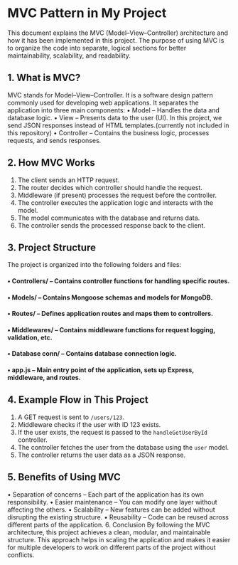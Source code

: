 # MVC Pattern in My Project
This document explains the MVC (Model–View–Controller) architecture and how it has been implemented in this project. The purpose of using MVC is to organize the code into separate, logical sections for better maintainability, scalability, and readability.
## 1. What is MVC?
MVC stands for Model–View–Controller. It is a software design pattern commonly used for developing web applications. It separates the application into three main components:
• Model – Handles the data and database logic.
• View – Presents data to the user (UI). In this project, we send JSON responses instead of HTML templates.(currently not included in this repository)
• Controller – Contains the business logic, processes requests, and sends responses.
## 2. How MVC Works
1. The client sends an HTTP request.
2. The router decides which controller should handle the request.
3. Middleware (if present) processes the request before the controller.
4. The controller executes the application logic and interacts with the model.
5. The model communicates with the database and returns data.
6. The controller sends the processed response back to the client.
## 3. Project Structure
The project is organized into the following folders and files:

#### • Controllers/ – Contains controller functions for handling specific routes.
#### • Models/ – Contains Mongoose schemas and models for MongoDB.
#### • Routes/ – Defines application routes and maps them to controllers.
#### • Middlewares/ – Contains middleware functions for request logging, validation, etc.
#### • Database conn/ – Contains database connection logic.
#### • app.js – Main entry point of the application, sets up Express, middleware, and routes.
## 4. Example Flow in This Project
1. A GET request is sent to `/users/123`.
2. Middleware checks if the user with ID 123 exists.
3. If the user exists, the request is passed to the `handleGetUserById` controller.
4. The controller fetches the user from the database using the `user` model.
5. The controller returns the user data as a JSON response.
## 5. Benefits of Using MVC
• Separation of concerns – Each part of the application has its own responsibility.
• Easier maintenance – You can modify one layer without affecting the others.
• Scalability – New features can be added without disrupting the existing structure.
• Reusability – Code can be reused across different parts of the application.
6. Conclusion
By following the MVC architecture, this project achieves a clean, modular, and maintainable structure. This approach helps in scaling the application and makes it easier for multiple developers to work on different parts of the project without conflicts.
